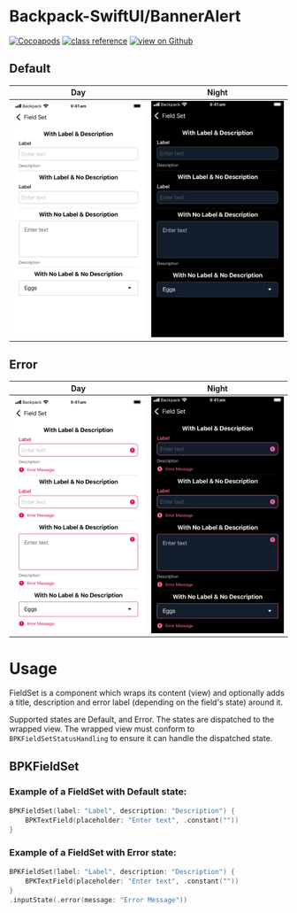 #  Backpack-SwiftUI/BannerAlert

[![Cocoapods](https://img.shields.io/cocoapods/v/Backpack-SwiftUI.svg?style=flat)](hhttps://cocoapods.org/pods/Backpack-SwiftUI)
[![class reference](https://img.shields.io/badge/Class%20reference-iOS-blue)](https://backpack.github.io/ios/versions/latest/swiftui/Structs/BPKFieldSet.html)
[![view on Github](https://img.shields.io/badge/Source%20code-GitHub-lightgrey)](https://github.com/Skyscanner/backpack-ios/tree/main/Backpack-SwiftUI/BPKFieldSet)

## Default

| Day | Night |
| --- | --- |
| <img src="https://raw.githubusercontent.com/Skyscanner/backpack-ios/main/screenshots/iPhone-swiftui_field-set___default_lm.png" alt="" width="375" /> |<img src="https://raw.githubusercontent.com/Skyscanner/backpack-ios/main/screenshots/iPhone-swiftui_field-set___default_dm.png" alt="" width="375" /> |

## Error

| Day | Night |
| --- | --- |
| <img src="https://raw.githubusercontent.com/Skyscanner/backpack-ios/main/screenshots/iPhone-swiftui_field-set___error_lm.png" alt="" width="375" /> |<img src="https://raw.githubusercontent.com/Skyscanner/backpack-ios/main/screenshots/iPhone-swiftui_field-set___error_dm.png" alt="" width="375" /> |

# Usage

FieldSet is a component which wraps its content (view) and optionally adds a title, description and error label (depending on the field's state) around it.

Supported states are Default, and Error. The states are dispatched to the wrapped view. The wrapped view must conform to `BPKFieldSetStatusHandling` to ensure it can handle the dispatched state.


## BPKFieldSet

### Example of a FieldSet with Default state:

```swift
BPKFieldSet(label: "Label", description: "Description") {
    BPKTextField(placeholder: "Enter text", .constant(""))
}
```

### Example of a FieldSet with Error state:

```swift
BPKFieldSet(label: "Label", description: "Description") {
    BPKTextField(placeholder: "Enter text", .constant(""))
}
.inputState(.error(message: "Error Message"))
```
